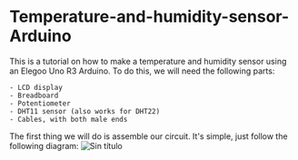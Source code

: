 # Temperature-and-humidity-sensor-Arduino

This is a tutorial on how to make a temperature and humidity sensor using an Elegoo Uno R3 Arduino. To do this, we will need the following parts:

    - LCD display
    - Breadboard
    - Potentiometer
    - DHT11 sensor (also works for DHT22)
    - Cables, with both male ends

The first thing we will do is assemble our circuit. It's simple, just follow the following diagram:
![Sin título](https://user-images.githubusercontent.com/43005371/224946401-c3c1618f-fa01-4cc7-840b-75a052e5e6af.jpg)
